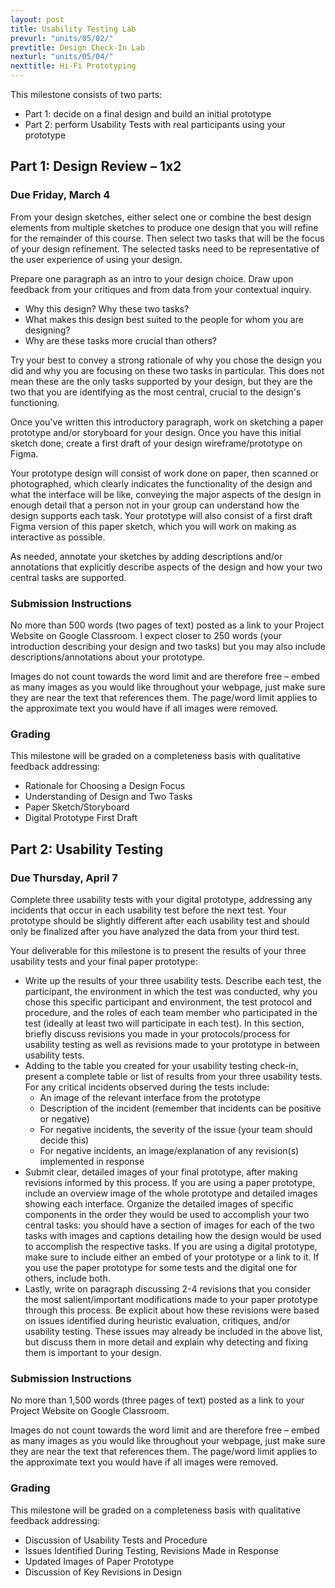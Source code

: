 ```yaml
---
layout: post
title: Usability Testing Lab
prevurl: "units/05/02/"
prevtitle: Design Check-In Lab
nexturl: "units/05/04/"
nexttitle: Hi-Fi Prototyping
---
```


This milestone consists of two parts: 
  
  - Part 1: decide on a final design and build an initial prototype
  - Part 2: perform Usability Tests with real participants using your prototype

## Part 1: Design Review – 1x2
### Due Friday, March 4

From your design sketches, either select one or combine the best design elements from multiple sketches to produce one design that you will refine for the remainder of this course. Then select two tasks that will be the focus of your design refinement. The selected tasks need to be representative of the user experience of using your design.

Prepare one paragraph as an intro to your design choice. Draw upon feedback from your critiques and from data from your contextual inquiry. 
  
  - Why this design? Why these two tasks?
  - What makes this design best suited to the people for whom you are designing?
  - Why are these tasks more crucial than others?

Try your best to convey a strong rationale of why you chose the design you did and why you are focusing on these two tasks in particular. This does not mean these are the only tasks supported by your design, but they are the two that you are identifying as the most central, crucial to the design's functioning.

Once you've written this introductory paragraph, work on sketching a paper prototype and/or storyboard for your design. Once you have this initial sketch done, create a first draft of your design wireframe/prototype on Figma.

Your prototype design will consist of work done on paper, then scanned or photographed, which clearly indicates the functionality of the design and what the interface will be like, conveying the major aspects of the design in enough detail that a person not in your group can understand how the design supports each task. Your prototype will also consist of a first draft Figma version of this paper sketch, which you will work on making as interactive as possible.

As needed, annotate your sketches by adding descriptions and/or annotations that explicitly describe aspects of the design and how your two central tasks are supported.

### Submission Instructions

No more than 500 words (two pages of text) posted as a link to your Project Website on Google Classroom. I expect closer to 250 words (your introduction describing your design and two tasks) but you may also include descriptions/annotations about your prototype. 

Images do not count towards the word limit and are therefore free – embed as many images as you would like throughout your webpage, just make sure they are near the text that references them. The page/word limit applies to the approximate text you would have if all images were removed.

### Grading

This milestone will be graded on a completeness basis with qualitative feedback addressing:

  - Rationale for Choosing a Design Focus
  - Understanding of Design and Two Tasks
  - Paper Sketch/Storyboard
  - Digital Prototype First Draft

## Part 2: Usability Testing
### Due Thursday, April 7

Complete three usability tests with your digital prototype, addressing any incidents that occur in each usability test before the next test. Your prototype should be slightly different after each usability test and should only be finalized after you have analyzed the data from your third test. 

Your deliverable for this milestone is to present the results of your three usability tests and your final paper prototype:

  - Write up the results of your three usability tests. Describe each test, the participant, the environment in which the test was conducted, why you chose this specific participant and environment, the test protocol and procedure, and the roles of each team member who participated in the test (ideally at least two will participate in each test). In this section, briefly discuss revisions you made in your protocols/process for usability testing as well as revisions made to your prototype in between usability tests.
  - Adding to the table you created for your usability testing check-in, present a complete table or list of results from your three usability tests. For any critical incidents observed during the tests include:
    - An image of the relevant interface from the prototype
    - Description of the incident (remember that incidents can be positive or negative)
    - For negative incidents, the severity of the issue (your team should decide this)
    - For negative incidents, an image/explanation of any revision(s) implemented in response
  - Submit clear, detailed images of your final prototype, after making revisions informed by this process. If you are using a paper prototype, include an overview image of the whole prototype and detailed images showing each interface. Organize the detailed images of specific components in the order they would be used to accomplish your two central tasks: you should have a section of images for each of the two tasks with images and captions detailing how the design would be used to accomplish the respective tasks. If you are using a digital prototype, make sure to include either an embed of your prototype or a link to it. If you use the paper prototype for some tests and the digital one for others, include both.
  - Lastly, write on paragraph discussing 2-4 revisions that you consider the most salient/important modifications made to your paper prototype through this process. Be explicit about how these revisions were based on issues identified during heuristic evaluation, critiques, and/or usability testing. These issues may already be included in the above list, but discuss them in more detail and explain why detecting and fixing them is important to your design.

### Submission Instructions

No more than 1,500 words (three pages of text) posted as a link to your Project Website on Google Classroom.

Images do not count towards the word limit and are therefore free – embed as many images as you would like throughout your webpage, just make sure they are near the text that references them. The page/word limit applies to the approximate text you would have if all images were removed.

### Grading

This milestone will be graded on a completeness basis with qualitative feedback addressing:

  - Discussion of Usability Tests and Procedure
  - Issues Identified During Testing, Revisions Made in Response
  - Updated Images of Paper Prototype
  - Discussion of Key Revisions in Design
